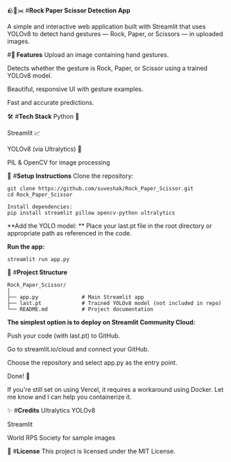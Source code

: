 🪨📄✂️ #**Rock Paper Scissor Detection App**

A simple and interactive web application built with Streamlit that uses YOLOv8 to detect hand gestures — Rock, Paper, or Scissors — in uploaded images.

#**📸 Features**
Upload an image containing hand gestures.

Detects whether the gesture is Rock, Paper, or Scissor using a trained YOLOv8 model.

Beautiful, responsive UI with gesture examples.

Fast and accurate predictions.

🛠️ #**Tech Stack**
Python 🐍

Streamlit 📈

YOLOv8 (via Ultralytics) 🎯

PIL & OpenCV for image processing

🔧 #**Setup Instructions**
Clone the repository:

```#bash
git clone https://github.com/suveshak/Rock_Paper_Scissor.git
cd Rock_Paper_Scissor
```
```#bash
Install dependencies:
pip install streamlit pillow opencv-python ultralytics
```
**Add the YOLO model:
**
Place your last.pt file in the root directory or appropriate path as referenced in the code.

**Run the app:**

```#bash
streamlit run app.py
```
📁 #**Project Structure**
```#bash
Rock_Paper_Scissor/
│
├── app.py              # Main Streamlit app
├── last.pt             # Trained YOLOv8 model (not included in repo)
└── README.md           # Project documentation
```

**The simplest option is to deploy on Streamlit Community Cloud:**

Push your code (with last.pt) to GitHub.

Go to streamlit.io/cloud and connect your GitHub.

Choose the repository and select app.py as the entry point.

Done! 🎉

If you're still set on using Vercel, it requires a workaround using Docker. Let me know and I can help you containerize it.

✨ #**Credits**
Ultralytics YOLOv8

Streamlit

World RPS Society for sample images

📜 #**License**
This project is licensed under the MIT License.

